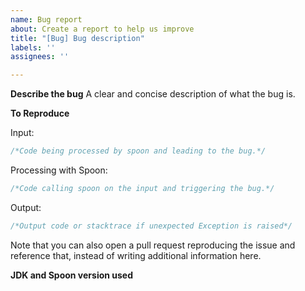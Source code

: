 ```yaml
---
name: Bug report
about: Create a report to help us improve
title: "[Bug] Bug description"
labels: ''
assignees: ''

---
```


**Describe the bug**
A clear and concise description of what the bug is.

**To Reproduce**

Input:
```java
/*Code being processed by spoon and leading to the bug.*/
```

Processing with Spoon:
```java
/*Code calling spoon on the input and triggering the bug.*/
```

Output:
```java
/*Output code or stacktrace if unexpected Exception is raised*/
```

Note that you can also open a pull request reproducing the issue and reference that, instead of writing additional information here.

**JDK and Spoon version used**
